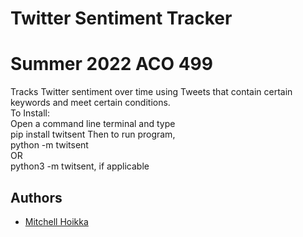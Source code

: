 
# Twitter Sentiment Tracker
# Summer 2022 ACO 499

Tracks Twitter sentiment over time using Tweets that contain certain keywords and meet certain conditions.    
To Install:  
Open a command line terminal and type  
pip install twitsent 
Then to run program,  
python -m twitsent  
OR    
python3 -m twitsent, if applicable

## Authors

- [Mitchell Hoikka](https://www.github.com/mhoikka)
